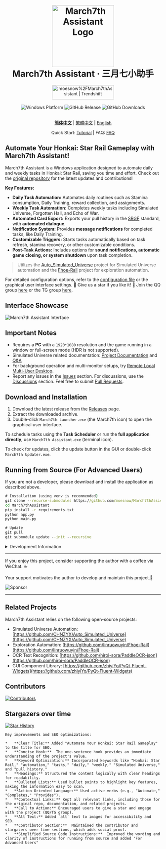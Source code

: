<div align="center">
  <h1 align="center">
    <img src="./assets/screenshot/March7th.png" width="200" alt="March7th Assistant Logo">
    <br/>
    March7th Assistant · 三月七小助手
  </h1>
</div>

<div align="center">
  <a href="https://trendshift.io/repositories/3892" target="_blank"><img src="https://trendshift.io/api/badge/repositories/3892" alt="moesnow%2FMarch7thAssistant | Trendshift" style="width: 200px; height: 46px;" width="250" height="46"/></a>
</div>

<br/>

<div align="center">
  <img alt="Windows Platform" src="https://img.shields.io/badge/platform-Windows-blue?style=flat-square&color=4096d8" />
  <img alt="GitHub Release" src="https://img.shields.io/github/v/release/moesnow/March7thAssistant?style=flat-square&color=f18cb9" />
  <img alt="GitHub Downloads" src="https://img.shields.io/github/downloads/moesnow/March7thAssistant/total?style=flat-square&color=4096d8" />
</div>

<br/>

<div align="center">

**[简体中文](README_CN.md)** | [繁體中文](./README_TW.md) | [English](./README_EN.md)

Quick Start: [Tutorial](https://m7a.top/#/assets/docs/Tutorial) | FAQ: [FAQ](https://m7a.top/#/assets/docs/FAQ)

</div>

## Automate Your Honkai: Star Rail Gameplay with March7th Assistant!

March7th Assistant is a Windows application designed to automate daily and weekly tasks in Honkai: Star Rail, saving you time and effort.  Check out the [original repository](https://github.com/moesnow/March7thAssistant) for the latest updates and contributions!

**Key Features:**

*   **Daily Task Automation:** Automates daily routines such as Stamina consumption, Daily Training, reward collection, and assignments.
*   **Weekly Task Automation:** Completes weekly tasks including Simulated Universe, Forgotten Hall, and Echo of War.
*   **Automated Card Export:** Exports your pull history in the [SRGF](https://uigf.org/zh/standards/SRGF.html) standard, with **automated dialogue**.
*   **Notification System:**  Provides **message notifications** for completed tasks, like Daily Training.
*   **Customizable Triggers:** Starts tasks automatically based on task refresh, stamina recovery, or other customizable conditions.
*   **Post-Task Actions:** Includes options for **sound notifications, automatic game closing, or system shutdown** upon task completion.

> Utilizes the [Auto_Simulated_Universe](https://github.com/CHNZYX/Auto_Simulated_Universe) project for Simulated Universe automation and the [Fhoe-Rail](https://github.com/linruowuyin/Fhoe-Rail) project for exploration automation.

For detailed configuration options, refer to the [configuration file](assets/config/config.example.yaml) or the graphical user interface settings.  🌟 Give us a star if you like it! 🌟  Join the QQ group [here](https://qm.qq.com/q/LpfAkDPlWa) or the TG group [here](https://t.me/+ZgH5zpvFS8o0NGI1).

## Interface Showcase

![March7th Assistant Interface](assets/screenshot/README.png)

## Important Notes

*   Requires a **PC** with a `1920*1080` resolution and the game running in a window or full-screen mode (HDR is not supported).
*   Simulated Universe related documentation: [Project Documentation](https://github.com/Night-stars-1/Auto_Simulated_Universe_Docs/blob/docs/docs/guide/index.md) and [Q&A](https://github.com/Night-stars-1/Auto_Simulated_Universe_Docs/blob/docs/docs/guide/qa.md)
*   For background operation and multi-monitor setups, try [Remote Local Multi-User Desktop](https://m7a.top/#/assets/docs/Background).
*   Report any issues in the [Issues](https://github.com/moesnow/March7thAssistant/issues) section. For discussions, use the [Discussions](https://github.com/moesnow/March7thAssistant/discussions) section. Feel free to submit [Pull Requests](https://github.com/moesnow/March7thAssistant/pulls).

## Download and Installation

1.  Download the latest release from the [Releases](https://github.com/moesnow/March7thAssistant/releases/latest) page.
2.  Extract the downloaded archive.
3.  Double-click `March7th Launcher.exe` (the March7th icon) to open the graphical user interface.

To schedule tasks using the **Task Scheduler** or run the **full application directly**, use `March7th Assistant.exe` (terminal icon).

To check for updates, click the update button in the GUI or double-click `March7th Updater.exe`.

## Running from Source (For Advanced Users)

If you are not a developer, please download and install the application as described above.

```cmd
# Installation (using venv is recommended)
git clone --recurse-submodules https://github.com/moesnow/March7thAssistant
cd March7thAssistant
pip install -r requirements.txt
python app.py
python main.py

# Update
git pull
git submodule update --init --recursive
```

<details>
<summary>Development Information</summary>

Use the screenshot capture function in the assistant toolbox to get the crop parameters.

You can pass arguments like `fight`, `universe`, or `forgottenhall` to `python main.py`.

</details>

---

If you enjoy this project, consider supporting the author with a coffee via WeChat. ☕

Your support motivates the author to develop and maintain this project.🚀

![Sponsor](assets/app/images/sponsor.jpg)

---

## Related Projects

March7th Assistant relies on the following open-source projects:

*   Simulated Universe Automation: [https://github.com/CHNZYX/Auto_Simulated_Universe](https://github.com/CHNZYX/Auto_Simulated_Universe)
*   Exploration Automation: [https://github.com/linruowuyin/Fhoe-Rail](https://github.com/linruowuyin/Fhoe-Rail)
*   OCR Text Recognition: [https://github.com/hiroi-sora/PaddleOCR-json](https://github.com/hiroi-sora/PaddleOCR-json)
*   GUI Component Library: [https://github.com/zhiyiYo/PyQt-Fluent-Widgets](https://github.com/zhiyiYo/PyQt-Fluent-Widgets)

## Contributors
<a href="https://github.com/moesnow/March7thAssistant/graphs/contributors">

  <img src="https://contrib.rocks/image?repo=moesnow/March7thAssistant" alt="Contributors" />

</a>

## Stargazers over time

[![Star History](https://starchart.cc/moesnow/March7thAssistant.svg?variant=adaptive)](https://starchart.cc/moesnow/March7thAssistant)
```
Key improvements and SEO optimizations:

*   **Clear Title:** Added "Automate Your Honkai: Star Rail Gameplay" to the title for SEO.
*   **Concise Hook:**  The one-sentence hook provides an immediate understanding of the project's value.
*   **Keyword Optimization:** Incorporated keywords like "Honkai: Star Rail," "automation," "tasks," "daily," "weekly," "Simulated Universe," and "pull history."
*   **Headings:** Structured the content logically with clear headings for readability.
*   **Bulleted Lists:** Used bullet points to highlight key features, making the information easy to scan.
*   **Action-Oriented Language:** Used active verbs (e.g., "Automate," "Completes," "Provides").
*   **Contextual Links:** Kept all relevant links, including those for the original repo, documentation, and related projects.
*   **Call to Action:** Encouraged users to give a star and engage with the project (QQ/TG group).
*   **Alt Text:** Added `alt` text to images for accessibility and SEO.
*   **Contributor Section:**  Maintained the contributor and stargazers over time sections, which adds social proof.
*   **Simplified Source Code Instructions:**  Improved the wording and clarity of instructions for running from source and added "For Advanced Users"